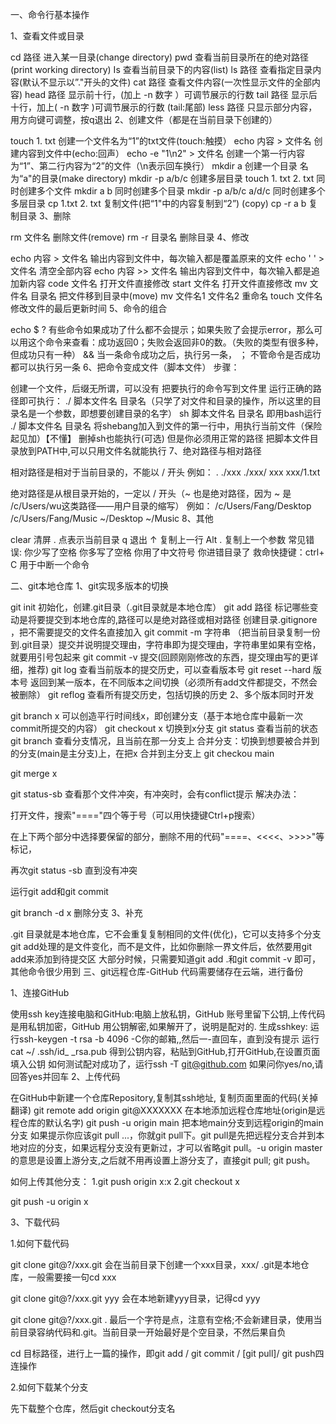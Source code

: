 一、命令行基本操作


1、查看文件或目录

cd 路径 进入某一目录(change directory)
pwd 查看当前目录所在的绝对路径(print working directory)
Is 查看当前目录下的内容(list)
ls 路径 查看指定目录内容(默认不显示以”."开头的文件)
cat 路径 查看文件内容(一次性显示文件的全部内容)
head 路径 显示前十行，(加上 -n 数字 ）可调节展示的行数
tail 路径 显示后十行，加上( -n 数字 )可调节展示的行数 (tail:尾部)
less 路径 只显示部分内容，用方向键可调整，按q退出
2、创建文件（都是在当前目录下创建的）

touch 1. txt 创建一个文件名为“1”的txt文件(touch:触摸）
echo 内容 > 文件名 创建内容到文件中(echo:回声）
echo -e "1\n2" > 文件名 创建一个第一行内容为“1”、第二行内容为“2”的文件（\n表示回车换行）
mkdir a 创建一个目录 名为“a"的目录(make directory)
mkdir -p a/b/c 创建多层目录
touch 1. txt 2. txt 同时创建多个文件
mkdir a b 同时创建多个目录
mkdir -p a/b/c a/d/c 同时创建多个多层目录
cp 1.txt 2. txt 复制文件(把“1"中的内容复制到“2”) (copy)
cp -r a b 复制目录
3、删除

rm 文件名 删除文件(remove)
rm -r 目录名 删除目录
4、修改

echo 内容 > 文件名 输出内容到文件中，每次输入都是覆盖原来的文件
echo ' ' > 文件名 清空全部内容
echo 内容 >> 文件名 输出内容到文件中，每次输入都是追加新内容
code 文件名 打开文件直接修改
start 文件名 打开文件直接修改
mv 文件名 目录名 把文件移到目录中(move)
mv 文件名1 文件名2 重命名
touch 文件名 修改文件的最后更新时间
5、命令的组合

echo $ ? 有些命令如果成功了什么都不会提示；如果失败了会提示error，那么可以用这个命令来查看：成功返回0；失败会返回非0的数。（失败的类型有很多种，但成功只有一种）
&& 当一条命令成功之后，执行另一条，
； 不管命令是否成功都可以执行另一条
6、把命令变成文件（脚本文件）
步骤：

创建一个文件，后缀无所谓，可以没有
把要执行的命令写到文件里
运行正确的路径即可执行：
./ 脚本文件名 目录名（只学了对文件和目录的操作，所以这里的目录名是一个参数，即想要创建目录的名字）
sh 脚本文件名 目录名 即用bash运行
./ 脚本文件名 目录名 将shebang加入到文件的第一行中，用执行当前文件（保险起见加）【不懂】
删掉sh也能执行(可选)
但是你必须用正常的路径
把脚本文件目录放到PATH中,可以只用文件名就能执行
7、绝对路径与相对路径

相对路径是相对于当前目录的，不能以 / 开头
例如：
.
./xxx
./xxx/
xxx
xxx/1.txt

绝对路径是从根目录开始的，一定以 / 开头（~ 也是绝对路径，因为 ~ 是 /c/Users/wu这类路径——用户目录的缩写）
例如：
/c/Users/Fang/Desktop
/c/Users/Fang/Music
~/Desktop
~/Music
8、其他

clear 清屏
. 点表示当前目录
q 退出
↑ 复制上一行
Alt . 复制上一个参数
常见错误:
你少写了空格
你多写了空格
你用了中文符号
你进错目录了
救命快捷键：ctrl+ C 用于中断一个命令



二、git本地仓库
1、git实现多版本的切换

git init 初始化，创建.git目录（.git目录就是本地仓库）
git add 路径 标记哪些变动是将要提交到本地仓库的,路径可以是绝对路径或相对路径
创建目录.gitignore ，把不需要提交的文件名直接加入
git commit -m 字符串 （把当前目录复制一份到.git目录）提交并说明提交理由，字符串即为提交理由，字符串里如果有空格，就要用引号包起来
git commit -v 提交(回顾刚刚修改的东西，提交理由写的更详细，推荐)
git log 查看当前版本的提交历史，可以查看版本号
git reset --hard 版本号 返回到某一版本，在不同版本之间切换（必须所有add文件都提交，不然会被删除）
git reflog 查看所有提交历史，包括切换的历史
2、多个版本同时开发

git branch x 可以创造平行时间线x，即创建分支（基于本地仓库中最新一次commit所提交的内容）
git checkout x 切换到x分支
git status 查看当前的状态
git branch 查看分支情况，且当前在那一分支上
合并分支：切换到想要被合并到的分支(main是主分支)上，在把x 合并到主分支上
git checkou main

git merge x

git status-sb 查看那个文件冲突，有冲突时，会有conflict提示
解决办法：

打开文件，搜索"===="四个等于号（可以用快捷键Ctrl+p搜索）

在上下两个部分中选择要保留的部分，删除不用的代码"====、<<<<、>>>>"等标记，

再次git status -sb 直到没有冲突

运行git add和git commit

git branch -d x 删除分支
3、补充

.git 目录就是本地仓库，它不会重复复制相同的文件(优化)，它可以支持多个分支
git add处理的是文件变化，而不是文件，比如你删除一界文件后，依然要用git add来添加到待提交区
大部分时候，只需要知道git add .和git commit -v 即可，其他命令很少用到
三、git远程仓库-GitHub
代码需要储存在云端，进行备份

1、连接GitHub

使用ssh key连接电脑和GitHub:电脑上放私钥，GitHub 账号里留下公钥,上传代码是用私钥加密，GitHub 用公钥解密,如果解开了，说明是配对的.
生成sshkey: 运行ssh-keygen -t rsa -b 4096 -C你的邮箱,,然后一-直回车，直到没有提示
运行cat ~/ .ssh/id_ _rsa.pub 得到公钥内容，粘贴到GitHub,打开GitHub,在设置页面填入公钥
如何测试配对成功了，运行ssh -T git@github.com 如果问你yes/no,请回答yes并回车
2、上传代码

在GitHub中新建一个仓库Repository,复制其ssh地址, 复制页面里面的代码(关掉翻译)
git remote add origin git@XXXXXXX 在本地添加远程仓库地址(origin是远程仓库的默认名字)
git push -u origin main 把本地main分支到远程origin的main分支
如果提示你应该git pull ...，你就git pull下。git pull是先把远程分支合并到本地对应的分支，如果远程分支没有更新过，才可以省略git pull。-u origin master的意思是设置上游分支,之后就不用再设置上游分支了，直接git pull; git push。

如何上传其他分支： 1.git push origin x:x
2.git checkout x

git push -u origin x

3、下载代码



1.如何下载代码

git clone git@?/xxx.git
会在当前目录下创建一个xxx目录，xxx/ .git是本地仓库，一般需要接一句cd xxx

git clone git@?/xxx.git yyy
会在本地新建yyy目录，记得cd yyy

git clone git@?/xxx.git .
最后一个字符是点，注意有空格;不会新建目录，使用当前目录容纳代码和.git。当前目录一开始最好是个空目录，不然后果自负

cd 目标路径，进行上一篇的操作，即git add / git commit / [git pull]/ git push四连操作

2.如何下载某个分支

先下载整个仓库，然后git checkout分支名
